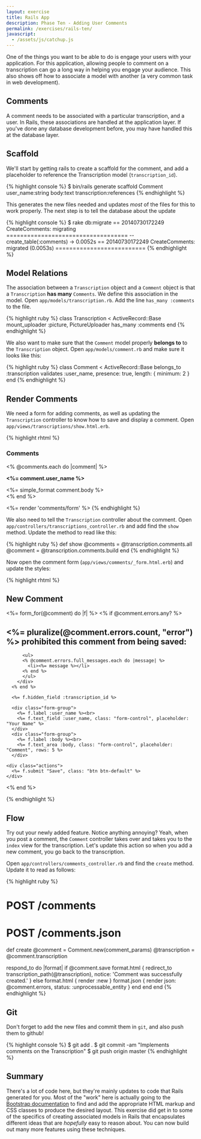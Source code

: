 ```yaml
---
layout: exercise
title: Rails App
description: Phase Ten - Adding User Comments
permalink: /exercises/rails-ten/
javascript:
  - /assets/js/catchup.js
---
```


One of the things you want to be able to do is engage your users with your
application. For this application, allowing people to comment on a
transcription can go a long way in helping you engage your audience. This also
shows off how to associate a model with another (a very common task in web
development).

## Comments

A comment needs to be associated with a particular transcription, and a user. In
Rails, these associations are handled at the application layer. If you've done
any database development before, you may have handled this at the database
layer.

## Scaffold

We'll start by getting rails to create a scaffold for the comment, and add a
placeholder to reference the Transcription model (`transcription_id`).

{% highlight console %}
$ bin/rails generate scaffold Comment user_name:string body:text transcription:references
{% endhighlight %}

This generates the new files needed and updates *most* of the files for this to
work properly. The next step is to tell the database about the update

{% highlight console %}
$ rake db:migrate
== 20140730172249 CreateComments: migrating ===================================
-- create_table(:comments)
   -> 0.0052s
== 20140730172249 CreateComments: migrated (0.0053s) ==========================
{% endhighlight %}

## Model Relations

The association between a `Transcription` object and a `Comment` object is that
a `Transcription` **has many** `Comments`. We define this association in the
model. Open `app/models/transcription.rb`. Add the line `has_many :comments` to
the file.

{% highlight ruby %}
class Transcription < ActiveRecord::Base
  mount_uploader :picture, PictureUploader
  has_many :comments
end
{% endhighlight %}

We also want to make sure that the `Comment` model properly **belongs to** to
the `Transcription` object. Open `app/models/comment.rb` and make sure it looks
like this:

{% highlight ruby %}
class Comment < ActiveRecord::Base
  belongs_to :transcription
  validates :user_name, presence: true, length: { minimum: 2 }
end
{% endhighlight %}

## Render Comments

We need a form for adding comments, as well as updating the `Transcription`
controller to know how to save and display a comment. Open
`app/views/transcriptions/show.html.erb`.

{% highlight rhtml %}
<div class="row">
  <div class="col-md-12">
    <h3 class="page-header">Comments</h3>
  </div>
</div>

<% @comments.each do |comment| %>
<div class="row">
  <div class="md-col-10 col-md-offset-1">
    <div class="comment">
      <p><strong><%= comment.user_name %></strong></p>
      <%= simple_format comment.body %>
    </div>
  </div>
</div>
<% end %>

<%= render 'comments/form' %>
{% endhighlight %}

We also need to tell the `Transcription` controller about the comment. Open
`app/controllers/transcriptions_controller.rb` and add find the `show` method.
Update the method to read like this:

{% highlight ruby %}
def show
  @comments = @transcription.comments.all
  @comment = @transcription.comments.build
end
{% endhighlight %}

Now open the comment form (`app/views/comments/_form.html.erb`) and update the
styles:

{% highlight rhtml %}
<div class="row">
  <div class="md-col-12">
    <h2 class="page-header">New Comment</h2>
  </div>
</div>

<div class="row">
  <div class="md-col-4 col-md-offset-1">
    <%= form_for(@comment) do |f| %>
      <% if @comment.errors.any? %>
        <div id="error_explanation">
          <h2><%= pluralize(@comment.errors.count, "error") %> prohibited this comment from being saved:</h2>

          <ul>
          <% @comment.errors.full_messages.each do |message| %>
            <li><%= message %></li>
          <% end %>
          </ul>
        </div>
      <% end %>

      <%= f.hidden_field :transcription_id %>

      <div class="form-group">
        <%= f.label :user_name %><br>
        <%= f.text_field :user_name, class: "form-control", placeholder: "Your Name" %>
      </div>
      <div class="form-group">
        <%= f.label :body %><br>
        <%= f.text_area :body, class: "form-control", placeholder: "Comment", rows: 5 %>
      </div>

    <div class="actions">
      <%= f.submit "Save", class: "btn btn-default" %>
    </div>
  <% end %>
  </div>
</div>
{% endhighlight %}

## Flow
Try out your newly added feature. Notice anything annoying? Yeah, when you post
a comment, the `Comment` controller takes over and takes you to the `index`
view for the transcription. Let's update this action so when you add a new
comment, you go back to the transcription.

Open `app/controllers/comments_controller.rb` and find the `create` method.
Update it to read as follows:

{% highlight ruby %}
# POST /comments
# POST /comments.json
def create
  @comment = Comment.new(comment_params)
  @transcription = @comment.transcription

  respond_to do |format|
    if @comment.save
      format.html { redirect_to transcription_path(@transcription), notice: 'Comment was successfully created.' }
    else
      format.html { render :new }
      format.json { render json: @comment.errors, status: :unprocessable_entity }
    end
  end
end
{% endhighlight %}

## Git

Don't forget to add the new files and commit them in `git`, and also push them
to github!

{% highlight console %}
$ git add .
$ git commit -am "Implements comments on the Transcription"
$ git push origin master
{% endhighlight %}


## Summary

There's a lot of code here, but they're mainly updates to code that Rails
generated for you. Most of the "work" here is actually going to the [Bootstrap
documentation][bootstrap] to find and add the appropriate HTML markup and CSS
classes to produce the desired layout. This exercise did get in to some of the
specifics of creating associated models in Rails that encapsulates different
ideas that are *hopefully* easy to reason about. You can now build out many
more features using these techniques.



[bootstrap]: http://getbootstrap.com/css/

